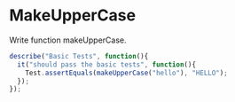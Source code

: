 # MakeUpperCase

Write function makeUpperCase.

```javascript
describe("Basic Tests", function(){
  it("should pass the basic tests", function(){
    Test.assertEquals(makeUpperCase("hello"), "HELLO");
  });
});
```

